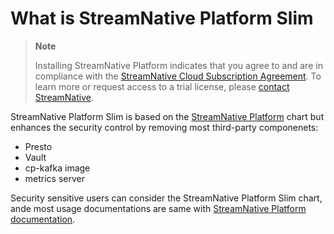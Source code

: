 # What is StreamNative Platform Slim

> **Note**
>
> Installing StreamNative Platform indicates that you agree to and are in compliance with the [StreamNative Cloud Subscription Agreement](https://streamnative.io/cloud-terms-and-conditions). To learn more or request access to a trial license, please [contact StreamNative](https://streamnative.io/contact).

StreamNative Platform Slim is based on the [StreamNative Platform](https://github.com/streamnative/charts/blob/master/charts/sn-platform/README.md) chart but enhances the security control by removing most third-party componenets:
- Presto
- Vault
- cp-kafka image
- metrics server

Security sensitive users can consider the StreamNative Platform Slim chart, ande most usage documentations are same with  [StreamNative Platform documentation](https://docs.streamnative.io/docs/platform-overview).